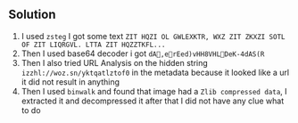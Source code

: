 ## Solution 

1. I used `zsteg` I got some text `ZIT HQZI OL GWLEXKTR, WXZ ZIT ZKXZI SOTL OF ZIT LIQRGVL. LTTA ZIT HQZZTKFL...` 
2. Then I used base64 decoder i got `dA,erEed)vHH8VHLDeK-4dAS(R` 
3. Then I also tried URL Analysis on the hidden string  `izzhl://woz.sn/yktqatlztof0` in the metadata because it looked like a url it did not result in 
   anything
4. Then I used `binwalk` and found that image had a `Zlib compressed data`, I extracted it and decompressed it after that I did not have any clue what to do